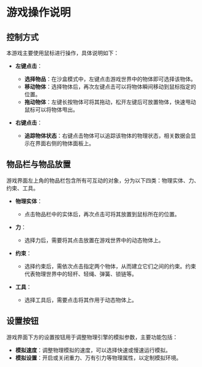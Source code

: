 # 游戏操作说明

## 控制方式
本游戏主要使用鼠标进行操作，具体说明如下：

- **左键点击**：
  - **选择物品**：在沙盒模式中，左键点击游戏世界中的物体即可选择该物体。
  - **移动物体**：选择物体后，再次左键点击可以将物体瞬间移动到鼠标指定的位置。
  - **拖动物体**：左键长按物体可将其拖动，松开左键后可放置物体，快速甩动鼠标可以将物体甩出。

- **右键点击**：
  - **追踪物体状态**：右键点击物体可以追踪该物体的物理状态，相关数据会显示在界面右侧的物体面板上。

## 物品栏与物品放置
游戏界面左上角的物品栏包含所有可互动的对象，分为以下四类：物理实体、力、约束、工具。

- **物理实体**：
  - 点击物品栏中的实体后，再次点击可将其放置到鼠标所在的位置。

- **力**：
  - 选择力后，需要将其点击放置在游戏世界中的动态物体上。

- **约束**：
  - 选择约束后，需依次点击指定两个物体，从而建立它们之间的约束。约束代表物理世界中的轻杆、轻绳、弹簧、锁链等。

- **工具**：
  - 选择工具后，需要点击将其作用于动态物体上。

## 设置按钮
游戏界面下方的设置按钮用于调整物理引擎的模拟参数，主要功能包括：

- **模拟速度**：调整物理模拟的速度，可以选择快速或慢速运行模拟。
- **模拟设置**：开启或关闭重力、万有引力等物理属性，以定制模拟环境。

